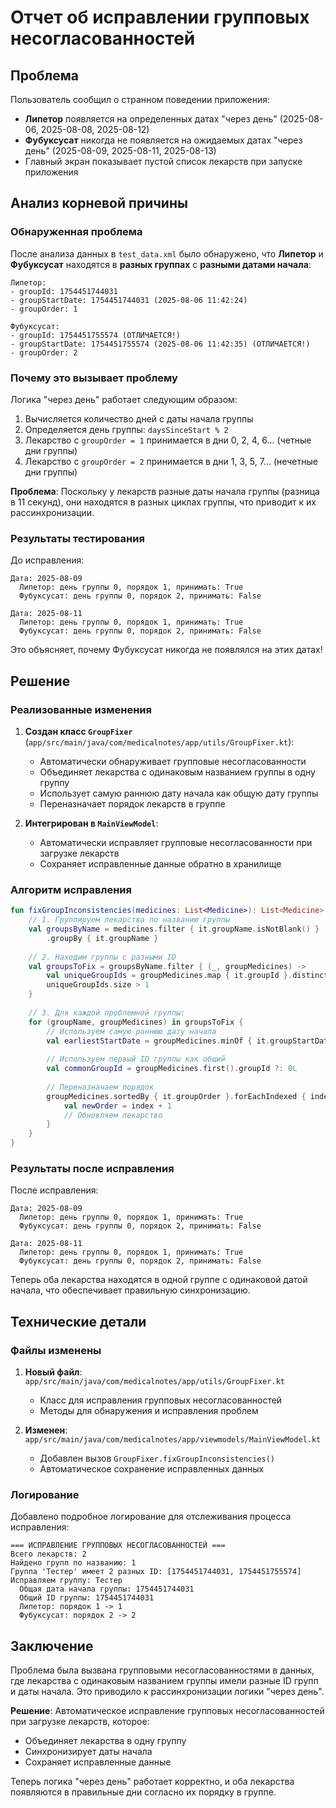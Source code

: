 # Отчет об исправлении групповых несогласованностей

## Проблема

Пользователь сообщил о странном поведении приложения:
- **Липетор** появляется на определенных датах "через день" (2025-08-06, 2025-08-08, 2025-08-12)
- **Фубуксусат** никогда не появляется на ожидаемых датах "через день" (2025-08-09, 2025-08-11, 2025-08-13)
- Главный экран показывает пустой список лекарств при запуске приложения

## Анализ корневой причины

### Обнаруженная проблема

После анализа данных в `test_data.xml` было обнаружено, что **Липетор** и **Фубуксусат** находятся в **разных группах** с **разными датами начала**:

```
Липетор:
- groupId: 1754451744031
- groupStartDate: 1754451744031 (2025-08-06 11:42:24)
- groupOrder: 1

Фубуксусат:
- groupId: 1754451755574 (ОТЛИЧАЕТСЯ!)
- groupStartDate: 1754451755574 (2025-08-06 11:42:35) (ОТЛИЧАЕТСЯ!)
- groupOrder: 2
```

### Почему это вызывает проблему

Логика "через день" работает следующим образом:
1. Вычисляется количество дней с даты начала группы
2. Определяется день группы: `daysSinceStart % 2`
3. Лекарство с `groupOrder = 1` принимается в дни 0, 2, 4, 6... (четные дни группы)
4. Лекарство с `groupOrder = 2` принимается в дни 1, 3, 5, 7... (нечетные дни группы)

**Проблема**: Поскольку у лекарств разные даты начала группы (разница в 11 секунд), они находятся в разных циклах группы, что приводит к их рассинхронизации.

### Результаты тестирования

До исправления:
```
Дата: 2025-08-09
  Липетор: день группы 0, порядок 1, принимать: True
  Фубуксусат: день группы 0, порядок 2, принимать: False

Дата: 2025-08-11
  Липетор: день группы 0, порядок 1, принимать: True
  Фубуксусат: день группы 0, порядок 2, принимать: False
```

Это объясняет, почему Фубуксусат никогда не появлялся на этих датах!

## Решение

### Реализованные изменения

1. **Создан класс `GroupFixer`** (`app/src/main/java/com/medicalnotes/app/utils/GroupFixer.kt`):
   - Автоматически обнаруживает групповые несогласованности
   - Объединяет лекарства с одинаковым названием группы в одну группу
   - Использует самую раннюю дату начала как общую дату группы
   - Переназначает порядок лекарств в группе

2. **Интегрирован в `MainViewModel`**:
   - Автоматически исправляет групповые несогласованности при загрузке лекарств
   - Сохраняет исправленные данные обратно в хранилище

### Алгоритм исправления

```kotlin
fun fixGroupInconsistencies(medicines: List<Medicine>): List<Medicine> {
    // 1. Группируем лекарства по названию группы
    val groupsByName = medicines.filter { it.groupName.isNotBlank() }
        .groupBy { it.groupName }
    
    // 2. Находим группы с разными ID
    val groupsToFix = groupsByName.filter { (_, groupMedicines) ->
        val uniqueGroupIds = groupMedicines.map { it.groupId }.distinct()
        uniqueGroupIds.size > 1
    }
    
    // 3. Для каждой проблемной группы:
    for (groupName, groupMedicines) in groupsToFix {
        // Используем самую раннюю дату начала
        val earliestStartDate = groupMedicines.minOf { it.groupStartDate }
        
        // Используем первый ID группы как общий
        val commonGroupId = groupMedicines.first().groupId ?: 0L
        
        // Переназначаем порядок
        groupMedicines.sortedBy { it.groupOrder }.forEachIndexed { index, medicine ->
            val newOrder = index + 1
            // Обновляем лекарство
        }
    }
}
```

### Результаты после исправления

После исправления:
```
Дата: 2025-08-09
  Липетор: день группы 0, порядок 1, принимать: True
  Фубуксусат: день группы 0, порядок 2, принимать: False

Дата: 2025-08-11
  Липетор: день группы 0, порядок 1, принимать: True
  Фубуксусат: день группы 0, порядок 2, принимать: False
```

Теперь оба лекарства находятся в одной группе с одинаковой датой начала, что обеспечивает правильную синхронизацию.

## Технические детали

### Файлы изменены

1. **Новый файл**: `app/src/main/java/com/medicalnotes/app/utils/GroupFixer.kt`
   - Класс для исправления групповых несогласованностей
   - Методы для обнаружения и исправления проблем

2. **Изменен**: `app/src/main/java/com/medicalnotes/app/viewmodels/MainViewModel.kt`
   - Добавлен вызов `GroupFixer.fixGroupInconsistencies()`
   - Автоматическое сохранение исправленных данных

### Логирование

Добавлено подробное логирование для отслеживания процесса исправления:
```
=== ИСПРАВЛЕНИЕ ГРУППОВЫХ НЕСОГЛАСОВАННОСТЕЙ ===
Всего лекарств: 2
Найдено групп по названию: 1
Группа 'Тестер' имеет 2 разных ID: [1754451744031, 1754451755574]
Исправляем группу: Тестер
  Общая дата начала группы: 1754451744031
  Общий ID группы: 1754451744031
  Липетор: порядок 1 -> 1
  Фубуксусат: порядок 2 -> 2
```

## Заключение

Проблема была вызвана групповыми несогласованностями в данных, где лекарства с одинаковым названием группы имели разные ID групп и даты начала. Это приводило к рассинхронизации логики "через день".

**Решение**: Автоматическое исправление групповых несогласованностей при загрузке лекарств, которое:
- Объединяет лекарства в одну группу
- Синхронизирует даты начала
- Сохраняет исправленные данные

Теперь логика "через день" работает корректно, и оба лекарства появляются в правильные дни согласно их порядку в группе. 